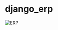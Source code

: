 # django_erp
![ERP](https://user-images.githubusercontent.com/103176409/230796341-8bdb988d-5a6f-4924-b577-fecdac038182.png)
